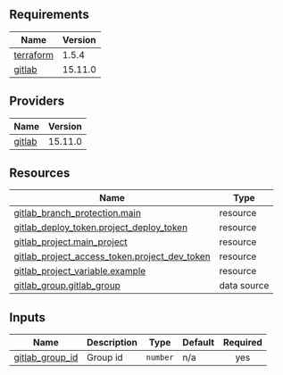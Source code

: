 <!-- BEGIN_TF_DOCS -->
## Requirements

| Name | Version |
|------|---------|
| <a name="requirement_terraform"></a> [terraform](#requirement\_terraform) | 1.5.4 |
| <a name="requirement_gitlab"></a> [gitlab](#requirement\_gitlab) | 15.11.0 |

## Providers

| Name | Version |
|------|---------|
| <a name="provider_gitlab"></a> [gitlab](#provider\_gitlab) | 15.11.0 |

## Resources

| Name | Type |
|------|------|
| [gitlab_branch_protection.main](https://registry.terraform.io/providers/gitlabhq/gitlab/15.11.0/docs/resources/branch_protection) | resource |
| [gitlab_deploy_token.project_deploy_token](https://registry.terraform.io/providers/gitlabhq/gitlab/15.11.0/docs/resources/deploy_token) | resource |
| [gitlab_project.main_project](https://registry.terraform.io/providers/gitlabhq/gitlab/15.11.0/docs/resources/project) | resource |
| [gitlab_project_access_token.project_dev_token](https://registry.terraform.io/providers/gitlabhq/gitlab/15.11.0/docs/resources/project_access_token) | resource |
| [gitlab_project_variable.example](https://registry.terraform.io/providers/gitlabhq/gitlab/15.11.0/docs/resources/project_variable) | resource |
| [gitlab_group.gitlab_group](https://registry.terraform.io/providers/gitlabhq/gitlab/15.11.0/docs/data-sources/group) | data source |

## Inputs

| Name | Description | Type | Default | Required |
|------|-------------|------|---------|:--------:|
| <a name="input_gitlab_group_id"></a> [gitlab\_group\_id](#input\_gitlab\_group\_id) | Group id | `number` | n/a | yes |
<!-- END_TF_DOCS -->